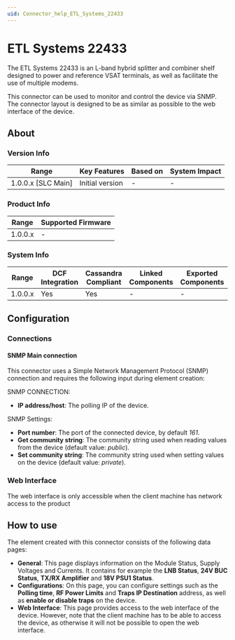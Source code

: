 ```yaml
---
uid: Connector_help_ETL_Systems_22433
---
```


# ETL Systems 22433

The ETL Systems 22433 is an L-band hybrid splitter and combiner shelf designed to power and reference VSAT terminals, as well as facilitate the use of multiple modems.

This connector can be used to monitor and control the device via SNMP. The connector layout is designed to be as similar as possible to the web interface of the device.

## About

### Version Info

| Range                | Key Features     | Based on     | System Impact     |
|----------------------|------------------|--------------|-------------------|
| 1.0.0.x [SLC Main]   | Initial version  | -            | -                 |

### Product Info

| Range     | Supported Firmware     |
|-----------|------------------------|
| 1.0.0.x   | -                      |

### System Info

| Range     | DCF Integration     | Cassandra Compliant     | Linked Components     | Exported Components     |
|-----------|---------------------|-------------------------|-----------------------|-------------------------|
| 1.0.0.x   | Yes                 | Yes                     | -                     | -                       |

## Configuration

### Connections

#### SNMP Main connection

This connector uses a Simple Network Management Protocol (SNMP) connection and requires the following input during element creation:

SNMP CONNECTION:

- **IP address/host**: The polling IP of the device.

SNMP Settings:

- **Port number**: The port of the connected device, by default *161*.
- **Get community string**: The community string used when reading values from the device (default value: *public*).
- **Set community string**: The community string used when setting values on the device (default value: *private*).

### Web Interface

The web interface is only accessible when the client machine has network access to the product

## How to use

The element created with this connector consists of the following data pages:

- **General**: This page displays information on the Module Status, Supply Voltages and Currents. It contains for example the **LNB Status**, **24V BUC Status**, **TX/RX Amplifier** and **18V PSU1 Status**.
- **Configurations**: On this page, you can configure settings such as the **Polling time**, **RF Power Limits** and **Traps IP Destination** address, as well as **enable or disable traps** on the device.
- **Web Interface**: This page provides access to the web interface of the device. However, note that the client machine has to be able to access the device, as otherwise it will not be possible to open the web interface.
